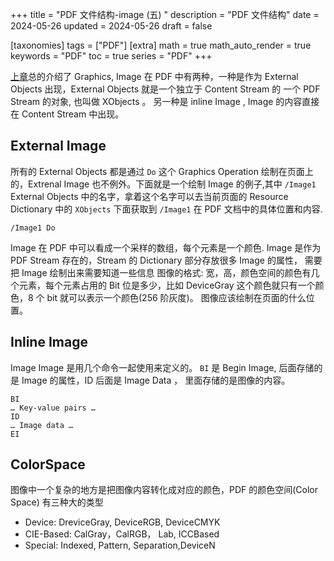 +++
title = "PDF 文件结构-image (五) "
description = "PDF 文件结构"
date = 2024-05-26
updated = 2024-05-26
draft = false

[taxonomies]
tags = ["PDF"]
[extra]
math = true
math_auto_render = true
keywords = "PDF"
toc = true
series = "PDF"
+++

[上章](https://rockyzhengwu.github.io/pdf-graphics/)总的介绍了 Graphics, Image 在 PDF 中有两种，一种是作为 External Objects 出现，External Objects 就是一个独立于 Content Stream 的 一个 PDF Stream 的对象, 也叫做 XObjects 。
另一种是 inline Image , Image 的内容直接在 Content Stream 中出现。

## External Image
所有的 External Objects 都是通过 `Do` 这个 Graphics Operation 绘制在页面上的，Extrenal Image 也不例外。下面就是一个绘制 Image 的例子,其中 `/Image1` External Objects 中的名字，拿着这个名字可以去当前页面的 Resource Dictionary 中的 `XObjects` 下面获取到 `/Image1` 在 PDF 文档中的具体位置和内容.
```
/Image1 Do
```
Image 在 PDF 中可以看成一个采样的数组，每个元素是一个颜色.
Image 是作为 PDF Stream 存在的，Stream 的 Dictionary 部分存放很多 Image 的属性，
需要把 Image 绘制出来需要知道一些信息
图像的格式: 宽，高，颜色空间的颜色有几个元素，每个元素占用的 Bit 位是多少，比如 DeviceGray 这个颜色就只有一个颜色，8 个 bit 就可以表示一个颜色(256 阶灰度)。 图像应该绘制在页面的什么位置。

## Inline Image

Image Image 是用几个命令一起使用来定义的。 `BI` 是 Begin Image, 后面存储的是 Image 的属性，ID 后面是 Image Data ， 里面存储的是图像的内容。
```
BI
… Key-value pairs …
ID
… Image data …
EI
```

## ColorSpace

图像中一个复杂的地方是把图像内容转化成对应的颜色，PDF 的颜色空间(Color Space) 有三种大的类型
- Device: DreviceGray, DeviceRGB, DeviceCMYK
- CIE-Based: CalGray，CalRGB， Lab, ICCBased
- Special: Indexed, Pattern, Separation,DeviceN

